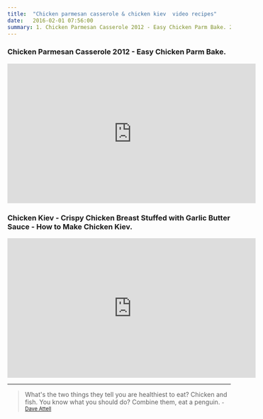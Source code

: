 ```yaml
---
title:  "Chicken parmesan casserole & chicken kiev  video recipes"
date:   2016-02-01 07:56:00
summary: 1. Chicken Parmesan Casserole 2012 - Easy Chicken Parm Bake. 2. Chicken Kiev - Crispy Chicken Breast Stuffed with Garlic Butter Sauce - How to Make Chicken Kiev.
---
```


### Chicken Parmesan Casserole 2012 - Easy Chicken Parm Bake.

<iframe width="560" height="315" src="https://www.youtube.com/embed/Ml6GGWqRlSA" frameborder="0" allowfullscreen></iframe>

### Chicken Kiev - Crispy Chicken Breast Stuffed with Garlic Butter Sauce - How to Make Chicken Kiev.

<iframe width="560" height="315" src="https://www.youtube.com/embed/79wknoNrGz0" frameborder="0" allowfullscreen></iframe>


---
> What's the two things they tell you are healthiest to eat? Chicken and fish. You know what you should do? Combine them, eat a penguin.
> <small>- [Dave Attell](http://www.brainyquote.com/quotes/quotes/d/daveattell393727.html)</small>